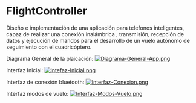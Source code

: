 # FlightController
Diseño e implementación de una aplicación para telefonos inteligentes, capaz de realizar una conexión inalámbrica , transmisión, recepción de datos y ejecución de mandos para el desarrollo de un vuelo autónomo de seguimiento con el cuadricóptero.

Diagrama General de la plaicación:
[![Diagrama-General-App.png](https://i.postimg.cc/43RpsRKJ/Diagrama-General-App.png)](https://postimg.cc/9D1DYStS)

Interfaz Inicial:
[![Intefaz-Inicial.png](https://i.postimg.cc/SsD96Xgs/Intefaz-Inicial.png)](https://postimg.cc/DJ4mFzkk)

Interfaz de conexión bluetooth: 
[![Interfaz-Conexion.png](https://i.postimg.cc/7hRTRF8r/Interfaz-Conexion.png)](https://postimg.cc/QKpt9ndf)

Interfaz modos de vuelo:
[![Interfaz-Modos-Vuelo.png](https://i.postimg.cc/GhZyxnxk/Interfaz-Modos-Vuelo.png)](https://postimg.cc/crBCdjjH)
